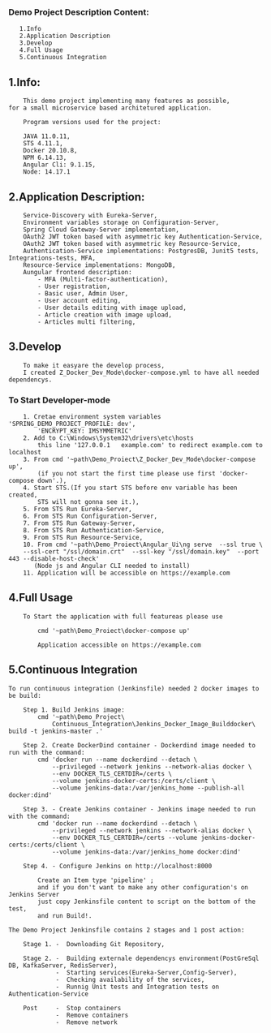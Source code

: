 ### Demo Project Description Content:
	
	   1.Info
	   2.Application Description
       3.Develop
       4.Full Usage
	   5.Continuous Integration
	   
##  1.Info:	

        This demo project implementing many features as possible,
	for a small microservice based architetured application.
	
		Program versions used for the project:
		
		JAVA 11.0.11,
		STS 4.11.1,
		Docker 20.10.8,
		NPM 6.14.13,
		Angular Cli: 9.1.15,
		Node: 14.17.1
		
##  2.Application Description:
		
		Service-Discovery with Eureka-Server,
		Environment variables storage on Configuration-Server,
		Spring Cloud Gateway-Server implementation,
		OAuth2 JWT token based with asymmetric key Authentication-Service,
		OAuth2 JWT token based with asymmetric key Resource-Service,
		Authentication-Service implementations: PostgresDB, Junit5 tests, Integrations-tests, MFA, 
		Resource-Service implementations: MongoDB, 
		Aungular frontend description:
			- MFA (Multi-factor-authentication),
			- User registration,
			- Basic user, Admin User,
			- User account editing,
			- User details editing with image upload,
			- Article creation with image upload,
			- Articles multi filtering,			
						
##  3.Develop

		To make it easyare the develop process,
		I created Z_Docker_Dev_Mode\docker-compose.yml to have all needed dependencys.
	
###		To Start Developer-mode
	
		1. Cretae environment system variables 'SPRING_DEMO_PROJECT_PROFILE: dev',
			'ENCRYPT_KEY: IMSYMMETRIC' 
		2. Add to C:\Windows\System32\drivers\etc\hosts
			this line '127.0.0.1   example.com' to redirect example.com to localhost
		3. From cmd '~path\Demo_Proiect\Z_Docker_Dev_Mode\docker-compose up',  
			(if you not start the first time please use first 'docker-compose down'.),
		4. Start STS.(If you start STS before env variable has been created, 
			STS will not gonna see it.),	
		5. From STS Run Eureka-Server,
		6. From STS Run Configuration-Server,
		7. From STS Run Gateway-Server,
		8. From STS Run Authentication-Service,
		9. From STS Run Resource-Service,
		10. From cmd '~path\Demo_Proiect\Angular_Ui\ng serve  --ssl true \ 
		--ssl-cert "/ssl/domain.crt"  --ssl-key "/ssl/domain.key"  --port 443 --disable-host-check' 
		   (Node js and Angular CLI needed to install)
		11. Application will be accessible on https://example.com 
		
##  4.Full Usage	

		To Start the application with full featureas please use
		
			cmd '~path\Demo_Proiect\docker-compose up'
			
			Application accessible on https://example.com
		
##	5.Continuous Integration

	To run continuous integration (Jenkinsfile) needed 2 docker images to be build:
	
		Step 1. Build Jenkins image:
			cmd '~path\Demo_Project\
				Continuous_Integration\Jenkins_Docker_Image_Builddocker\ build -t jenkins-master .'
	
		Step 2. Create DockerDind container - Dockerdind image needed to run with the command:
			cmd 'docker run --name dockerdind --detach \
				--privileged --network jenkins --network-alias docker \
				--env DOCKER_TLS_CERTDIR=/certs \
				--volume jenkins-docker-certs:/certs/client \
				--volume jenkins-data:/var/jenkins_home --publish-all docker:dind'
						
		Step 3. - Create Jenkins container - Jenkins image needed to run with the command:
			cmd 'docker run --name dockerdind --detach \ 
				--privileged --network jenkins --network-alias docker \ 
				--env DOCKER_TLS_CERTDIR=/certs --volume jenkins-docker-certs:/certs/client \
				--volume jenkins-data:/var/jenkins_home docker:dind'

		Step 4. - Configure Jenkins on http://localhost:8000
		
			Create an Item type 'pipeline' ;
			and if you don't want to make any other configuration's on Jenkins Server
			just copy Jenkinsfile content to script on the bottom of the test,
			and run Build!.
	
	The Demo Project Jenkinsfile contains 2 stages and 1 post action: 
	
		Stage 1. -  Downloading Git Repository,
		
		Stage 2. -  Building externale dependencys environment(PostGreSql DB, KafkaServer, RedisServer),
				 -  Starting services(Eureka-Server,Config-Server),
				 -  Checking availability of the services,
				 -  Runnig Unit tests and Integration tests on Authentication-Service
	
		Post     -  Stop containers
				 -  Remove containers
				 -  Remove network	
													
		
		